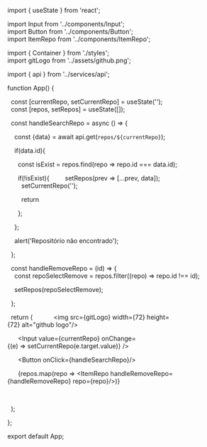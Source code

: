 import { useState } from 'react'; 
  
 import Input from '../components/Input'; 
 import Button from '../components/Button'; 
 import ItemRepo from '../components/ItemRepo'; 
  
 import { Container } from './styles'; 
 import gitLogo from '../assets/github.png'; 
  
 import { api } from '../services/api'; 
  
 function App() { 
  
   const [currentRepo, setCurrentRepo] = useState(''); 
   const [repos, setRepos] = useState([]); 
  
  
   const handleSearchRepo = async () => { 
  
     const {data} = await api.get(`repos/${currentRepo}`); 
  
     if(data.id){ 
  
       const isExist = repos.find(repo => repo.id === data.id); 
  
       if(!isExist){ 
         setRepos(prev => [...prev, data]); 
         setCurrentRepo(''); 
  
         return 
  
       }; 
  
     }; 
  
     alert('Repositório não encontrado'); 
  
   }; 
  
   const handleRemoveRepo = (id) => { 
     const repoSelectRemove = repos.filter((repo) => repo.id !== id); 
  
     setRepos(repoSelectRemove); 
  
   }; 
  
  
   return ( 
     <Container> 
       <img src={gitLogo} width={72} height={72} alt="github logo"/> 
  
       <Input value={currentRepo} onChange={(e) => setCurrentRepo(e.target.value)} /> 
  
       <Button onClick={handleSearchRepo}/> 
  
       {repos.map(repo => <ItemRepo handleRemoveRepo={handleRemoveRepo} repo={repo}/>)} 
  
     </Container> 
  
   ); 
  
 }; 
  
 export default App;
